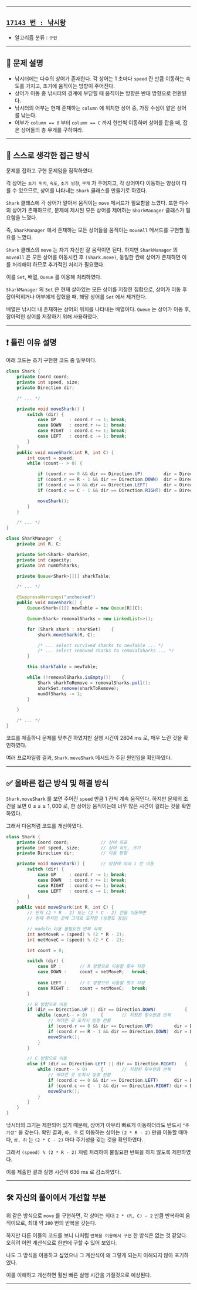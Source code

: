 
---

## [`17143 번 : 낚시왕`](https://www.acmicpc.net/problem/17143)

- 알고리즘 분류 : `구현`

---

## 🔖 문제 설명

- 낚시터에는 다수의 상어가 존재한다. 각 상어는 1 초마다 `speed` 칸 만큼 이동하는 속도를 가지고, 초기에 움직이는 방향이 주어진다.
- 상어가 이동 중 낚시터의 경계에 부딛힐 때 움직이는 방향은 반대 방향으로 전환된다.
- 낚시터의 어부는 현재 존재하는 `column` 에 위치한 상어 중, 가장 수심이 얕은 상어를 낚는다.
- 어부가 `column == 0` 부터 `column == C` 까지 한번씩 이동하며 상어를 잡을 때, 잡은 상어들의 총 무게를 구하여라.

---

## 🍳 스스로 생각한 접근 방식

문제를 접하고 구현 문제임을 짐작하였다. 

각 상어는 `초기 위치`, `속도`, `초기 방향`, `무게` 가 주어지고, 각 상어마다 이동하는 양상이 다를 수 있으므로, 상어를 나타내는 `Shark` 클래스를 만들기로 하였다.

`Shark` 클래스에 각 상어가 알아서 움직이는 `move` 메서드가 필요함을 느꼈다. 또한 다수의 상어가 존재하므로, 문제에 제시된 모든 상어를 제어하는 `SharkManager` 클래스가 필요함을 느꼈다.

즉, `SharkManager` 에서 존재하는 모든 상어들을 움직이는 `moveAll` 메서드를 구현할 필요를 느꼈다.

`Shark` 클래스의 `move` 는 자기 자신만 잘 움직이면 된다. 하지만 `SharkManager` 의 `moveAll` 은 모든 상어를 이동시킨 후 `(Shark.move)`, 동일한 칸에 상어가 존재하면 이를 처리해야 하므로 추가적인 처리가 필요했다.

이를 `Set`, 배열, `Queue` 를 이용해 처리하였다. 

`SharkManager` 의 `Set` 은 현재 살아있는 모든 상어를 저장한 집합으로, 상어가 이동 후 잡아먹히거나 어부에게 잡혔을 때, 해당 상어를 `Set` 에서 제거한다.

배열은 낚시터 내 존재하는 상어의 위치를 나타내는 배열이다. `Queue` 는 상어가 이동 후, 잡아먹힌 상어를 저장하기 위해 사용하였다.

---

## ❗ 틀린 이유 설명

아래 코드는 초기 구현한 코드 중 일부이다.

```java
class Shark {
    private Coord coord;
    private int speed, size;
    private Direction dir;

    /* ... */

    private void moveShark() {
        switch (dir) {
            case UP     : coord.r -= 1; break;
            case DOWN   : coord.r += 1; break;
            case RIGHT  : coord.c += 1; break;
            case LEFT   : coord.c -= 1; break;
        }
    }
    public void moveShark(int R, int C) {
        int count = speed;
        while (count-- > 0) {

            if (coord.r == 0 && dir == Direction.UP)        dir = Direction.DOWN;
            if (coord.r == R - 1 && dir == Direction.DOWN)  dir = Direction.UP;
            if (coord.c == 0 && dir == Direction.LEFT)      dir = Direction.RIGHT;
            if (coord.c == C - 1 && dir == Direction.RIGHT) dir = Direction.LEFT;

            moveShark();
        }
    }

    /* ... */
}

class SharkManager  {
    private int R, C;

    private Set<Shark> sharkSet;
    private int capacity;
    private int numOfSharks;

    private Queue<Shark>[][] sharkTable;

    /* ... */

    @SuppressWarnings("unchecked")
    public void moveShark() {
        Queue<Shark>[][] newTable = new Queue[R][C];

        Queue<Shark> removalSharks = new LinkedList<>();

        for (Shark shark : sharkSet)    {
            shark.moveShark(R, C);

            /* ... select survived sharks to newTable ... */
            /* ... select removed sharks to removalSharks ... */
        }

        this.sharkTable = newTable;

        while (!removalSharks.isEmpty())    {
            Shark sharkToRemove = removalSharks.poll();
            sharkSet.remove(sharkToRemove);
            numOfSharks -= 1;
        }

    }

    /* ... */
}
```

코드를 제출하니 문제를 맞추긴 하였지만 실행 시간이 $\text{2804 ms}$ 로, 매우 느린 것을 확인하였다.

여러 프로파일링 결과, `Shark.moveShark` 메서드가 주된 원인임을 확인하였다.

---

## ✅ 올바른 접근 방식 및 해결 방식

`Shark.moveShark` 를 보면 주어진 `speed` 만큼 1 칸씩 계속 움직인다. 하지만 문제의 조건을 보면 $0 \leq s \leq 1,000$ 로, 한 상어당 움직이는데 너무 많은 시간이 걸리는 것을 확인하였다.

그래서 다음처럼 코드를 개선하였다.

```java
class Shark {
    private Coord coord;            // 상어 좌표
    private int speed, size;        // 상어 속도, 크기
    private Direction dir;          // 이동 방향

    private void moveShark() {      // 방향에 따라 1 칸 이동
        switch (dir) {
            case UP     : coord.r -= 1; break;
            case DOWN   : coord.r += 1; break;
            case RIGHT  : coord.c += 1; break;
            case LEFT   : coord.c -= 1; break;
        }
    }
    public void moveShark(int R, int C) {
        // 만약 (2 * R - 2) 또는 (2 * C - 2) 칸을 이동하면
        // 현재 위치한 곳에 그대로 도착함 (방향도 동일)

        // modulo 이용 불필요한 반복 삭제
        int netMoveR = (speed) % (2 * R - 2);
        int netMoveC = (speed) % (2 * C - 2);

        int count = 0;

        switch (dir) {
            case UP :       // R 방향으로 이동할 횟수 지정
            case DOWN :     count = netMoveR;   break;
        
            case LEFT :     // C 방향으로 이동할 횟수 지정
            case RIGHT :    count = netMoveC;   break;
        }

        // R 방향으로 이동
        if (dir == Direction.UP || dir == Direction.DOWN)           {
            while (count-- > 0)     {       // 지정된 횟수만큼 반복
                // 막다른 곳 도착시 방향 전황
                if (coord.r == 0 && dir == Direction.UP)        dir = Direction.DOWN;
                if (coord.r == R - 1 && dir == Direction.DOWN)  dir = Direction.UP;
                moveShark();
            }
        }

        // C 방향으로 이동
        else if (dir == Direction.LEFT || dir == Direction.RIGHT)   {
            while (count-- > 0)     {       // 지정된 횟수만큼 반복
                // 막다른 곳 도착시 방향 전황
                if (coord.c == 0 && dir == Direction.LEFT)      dir = Direction.RIGHT;
                if (coord.c == C - 1 && dir == Direction.RIGHT) dir = Direction.LEFT;
                moveShark();
            }
        }
    }
}
```

낚시터의 크기는 제한되어 있기 때문에, 상어가 아무리 빠르게 이동하더라도 반드시 `"주기성"` 을 갖는다. 확인 결과, `좌, 우` 로 이동하는 상어는 `(2 * R - 2)` 만큼 이동할 때마다, `상, 하` 는 `(2 * C - 2)` 마다 주기성을 갖는 것을 확인하였다.

그래서 `(speed) % (2 * R - 2)` 처럼 처리하여 불필요한 반복을 하지 않도록 제한하였다.

이를 제출한 결과 실행 시간이 $\text{636 ms}$ 로 감소하였다.

---

## 🛠 자신의 풀이에서 개선할 부분

위 같은 방식으로 `move` 를 구현하면, 각 상어는 최대 `2 * (R, C) - 2` 만큼 반복하여 움직이므로, 최대 약 `200` 번의 반복을 갖는다.

하지만 다른 이들의 코드를 보니 나처럼 `반복을 이용해서 구현` 한 방식은 없는 것 같았다. 오히려 어떤 계산식으로 한번에 구할 수 있어 보였다.

나도 그 방식을 이용하고 싶었으나 그 계산식이 왜 그렇게 되는지 이해되지 않아 포기하였다.

이를 이해하고 개선하면 훨씬 빠른 실행 시간을 가질것으로 예상된다.

---
